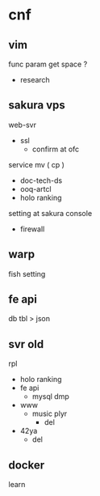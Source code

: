 
# cnf


## vim

func param get space ?
- research


## sakura vps

web-svr
- ssl
  - confirm at ofc


service mv ( cp )
- doc-tech-ds
- ooq-artcl
- holo ranking


setting at sakura console
- firewall


## warp

fish setting


## fe api

db tbl > json


## svr old

rpl
- holo ranking
- fe api
  - mysql dmp
- www
  - music plyr
    - del
- 42ya
  - del


## docker

learn



